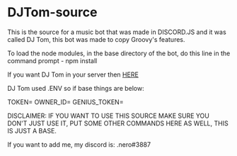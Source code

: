 # DJTom-source

This is the source for a music bot that was made in DISCORD.JS and it was called DJ Tom, this bot was made to copy Groovy's features.

To load the node modules, in the base directory of the bot, do this line in the command prompt - npm install

If you want DJ Tom in your server then [HERE](https://discord.com/oauth2/authorize?client_id=790023034613661716&scope=bot&permissions=1085402281)

DJ Tom used .ENV so if base things are below:

TOKEN=
OWNER_ID=
GENIUS_TOKEN=

DISCLAIMER: IF YOU WANT TO USE THIS SOURCE MAKE SURE YOU DON'T JUST USE IT, PUT SOME OTHER COMMANDS HERE AS WELL, THIS IS JUST A BASE.

If you want to add me, my discord is: .nero#3887
